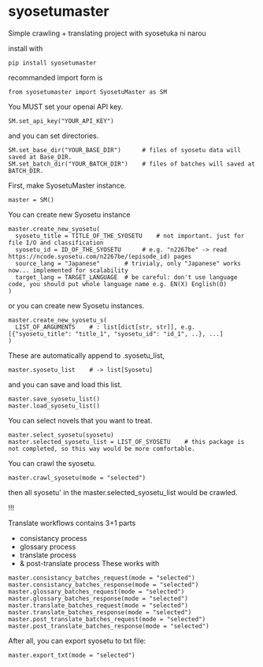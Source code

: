 # syosetumaster
Simple crawling + translating project with syosetuka ni narou

install with
```
pip install syosetumaster
```

recommanded import form is
```
from syosetumaster import SyosetuMaster as SM
```

You MUST set your openai API key.
```
SM.set_api_key("YOUR_API_KEY")
```

and you can set directories.
```
SM.set_base_dir("YOUR_BASE_DIR")      # files of syosetu data will saved at Base_DIR.
SM.set_batch_dir("YOUR_BATCH_DIR")    # files of batches will saved at BATCH_DIR.
```


First, make SyosetuMaster instance.
```
master = SM()
```

You can create new Syosetu instance
```
master.create_new_syosetu(
  syosetu_title = TITLE_OF_THE_SYOSETU    # not important. just for file I/O and classification
  syosetu_id = ID_OF_THE_SYOSETU      # e.g. "n2267be" -> read https://ncode.syosetu.com/n2267be/(episode_id) pages
  source_lang = "Japanese"       # trivialy, only "Japanese" works now... implemented for scalability
  target_lang = TARGET_LANGUAGE  # be careful: don't use language code, you should put whole language name e.g. EN(X) English(O)
)
```

or you can create new Syosetu instances.
```
master.create_new_syosetu_s(
  LIST_OF_ARGUMENTS    # : list[dict[str, str]], e.g. [{"syosetu_title": "title_1", "syosetu_id": "id_1", ..}, ...]
)
```

These are automatically append to .syosetu_list,
```
master.syosetu_list    # -> list[Syosetu]
```

and you can save and load this list.
```
master.save_syosetu_list()
master.load_syosetu_list()
```

You can select novels that you want to treat.
```
master.select_syosetu(syosetu)
master.selected_syosetu_list = LIST_OF_SYOSETU    # this package is not completed, so this way would be more comfortable.
```

You can crawl the syosetu.
```
master.crawl_syosetu(mode = "selected")
```
then all syosetu' in the master.selected_syosetu_list would be crawled.

!!!

Translate workflows contains 3+1 parts
- consistancy process
- glossary process
- translate process
- & post-translate process
These works with
```
master.consistancy_batches_request(mode = "selected")
master.consistancy_batches_response(mode = "selected")
master.glossary_batches_request(mode = "selected")
master.glossary_batches_response(mode = "selected")
master.translate_batches_request(mode = "selected")
master.translate_batches_response(mode = "selected")
master.post_translate_batches_request(mode = "selected")
master.post_translate_batches_response(mode = "selected")
```

After all, you can export syosetu to txt file:
```
master.export_txt(mode = "selected")
```
